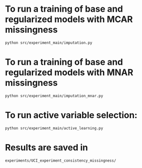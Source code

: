 
# To run a training of base and regularized models with MCAR missingness 
```
python src/experiment_main/imputation.py
```
# To run a training of base and regularized models with MNAR missingness 
```
python src/experiment_main/imputation_mnar.py
```
# To run active variable selection:
```
python src/experiment_main/active_learning.py
```
# Results are saved in 
```
experiments/UCI_experiment_consistency_missingness/
```